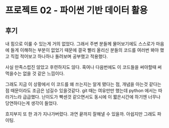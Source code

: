 # 프로젝트 02 - 파이썬 기반 데이터 활용

## 후기

내 힘으로 이룰 수 있는게 거의 없었다.
그래서 주변 분들께 물어보기에도 스스로가 마음에 들게 이해하는 부분이 없었기 때문에 결국 빨리 올리신 분들의 코드를 여러번 봐야 했고 직접 적어보고 하나하나 돌려보며 공부했고 적용했다.

사실 만족스럽진 않았고 후련하지도 않다. 
혹여나 다음번에도 이 코드들을 써야할때 써먹을수는 없을 것 같은 느낌이다.

그래도 지금 이 상황에서 이 코드를 왜 쓰는지는 알게 됐다는 점,
개념을 아는것 같다는 점 때문이라도 조금은 넘길수 있을것같다.
git 때는 여유만만 했는데 python 에서는 따라가느라 급급했다.
난이도가 빡센것 같으면서도 동시에 이 짧은시간에 하기엔 너무나 당연하다는게 생각이 들었다.

흐지부지 또 한 과가 지나가버렸다. 과연 끝까지 잘해낼 수 있을까. 아쉽지만 그래도 파이팅.



 